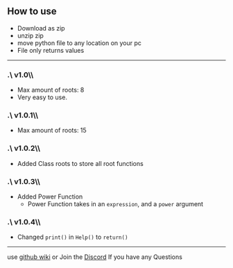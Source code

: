 ## How to use
* Download as zip
* unzip zip
* move python file to any location on your pc
* File only returns values
---

### __.\ v1.0\\\\__

* Max amount of roots: 8
* Very easy to use.

### __.\ v1.0.1\\\\__
* Max amount of roots: 15

### __.\ v1.0.2\\\\__
* Added Class roots to store all root functions

### __.\ v1.0.3\\\\__
* Added Power Function
    * Power Function takes in an ```expression```, and a ```power``` argument

### __.\ v1.0.4\\\\__
* Changed ```print()``` in ```Help()``` to ```return()```
---

use [github wiki](https://github.com/CaidynPaul/cmathlib/wiki) or Join the [Discord](https://discord.gg/5sAd4mQvRZ) If you have any Questions
